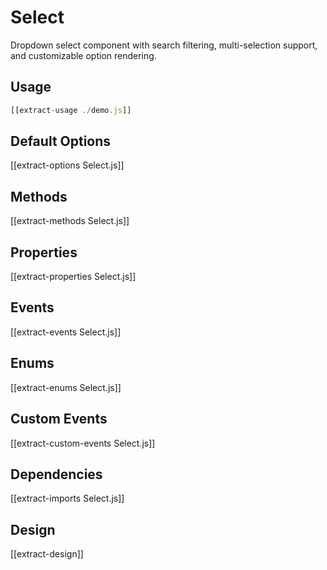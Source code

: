 # Select

Dropdown select component with search filtering, multi-selection support, and customizable option rendering.

## Usage

```js
[[extract-usage ./demo.js]]
```

## Default Options

[[extract-options Select.js]]

## Methods

[[extract-methods Select.js]]

## Properties

[[extract-properties Select.js]]

## Events

[[extract-events Select.js]]

## Enums

[[extract-enums Select.js]]

## Custom Events

[[extract-custom-events Select.js]]

## Dependencies

[[extract-imports Select.js]]

## Design

[[extract-design]]
